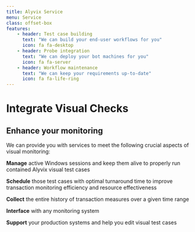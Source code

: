 ```yaml
---
title: Alyvix Service 
menu: Service
class: offset-box
features:
	- header: Test case building
	  text: "We can build your end-user workflows for you"
	  icon: fa fa-desktop
    - header: Probe integration
      text: "We can deploy your bot machines for you"
      icon: fa fa-server
	- header: Workflow maintenance
	  text: "We can keep your requirements up-to-date"
	  icon: fa fa-life-ring
---
```


# Integrate Visual Checks
## Enhance your monitoring

We can provide you with services to meet the following crucial aspects of
visual monitoring:

**Manage** active Windows sessions and keep them alive to properly run contained Alyvix visual test cases

**Schedule** those test cases with optimal turnaround time to improve transaction monitoring efficiency and resource effectiveness

**Collect** the entire history of transaction measures over a given time range

**Interface** with any monitoring system

**Support** your production systems and help you edit visual test cases

<!---
- info, subscriptions
- English, Italian, German
--->
